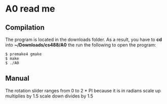 # A0 read me

## Compilation
The program is located in the downloads folder. As a result, you have to **cd**
into **~/Downloads/cs488/A0** the run the following to open the program:

    $ premake4 gmake
    $ make
    $ ./A0

## Manual
The rotation slider ranges from 0 to 2 * PI because it is in radians
scale up multiplies by 1.5
scale down divides by 1.5
